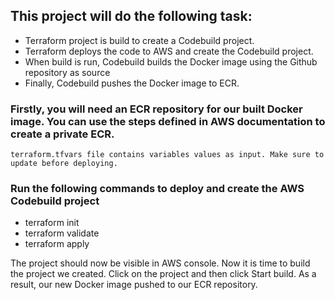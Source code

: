 ## This project will do the following task:
* Terraform project is build to create a Codebuild project.
* Terraform deploys the code to AWS and create the Codebuild project.
* When build is run, Codebuild builds the Docker image using the Github repository as source
* Finally, Codebuild pushes the Docker image to ECR.

### Firstly, you will need an ECR repository for our built Docker image. You can use the steps defined in AWS documentation to create a private ECR.
```terraform.tfvars file contains variables values as input. Make sure to update before deploying. ```
### Run the following commands to deploy and create the AWS Codebuild project
* terraform init
* terraform validate
* terraform apply

The project should now be visible in AWS console. Now it is time to build the project we created. Click on the project and then click Start build. As a result, our new Docker image pushed to our ECR repository.

